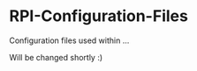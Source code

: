 RPI-Configuration-Files
=======================

Configuration files used within ...

Will be changed shortly :)
